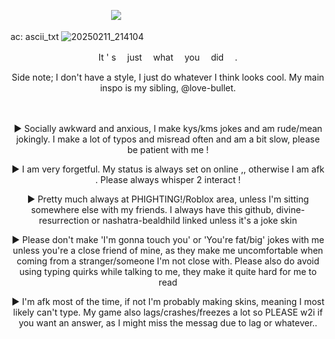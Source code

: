   　   　   　   　  　   　    　   　   　 ![](https://komarev.com/ghpvc/?username=retrobive&label=SPAWN)

ac: ascii_txt
![20250211_214104](https://github.com/user-attachments/assets/5da56b0c-ed8b-407d-ba41-453158834a23)

<p align="center">
It ' s 　just 　what 　you 　did 　.
</p>

<p align="center">
Side note; I don't have a style, I just do whatever I think looks cool. My main inspo is my sibling, @love-bullet.
</p>
 　
<p align="center">
  ► Socially awkward and anxious, I make kys/kms jokes and am rude/mean jokingly. I make a lot of typos and misread often and am a bit slow, please be patient with me !
</p> 
<p align="center">
 ► I am very forgetful. My status is always set on online ,, otherwise I am afk . Please always whisper 2 interact !
</p>
<p align="center">
► Pretty much always at PHIGHTING!/Roblox area, unless I'm sitting somewhere else with my friends. I always have this github, divine-resurrection or nashatra-bealdhild linked unless it's a joke skin
</p>
<p align="center">
  ► Please don't make 'I'm gonna touch you' or 'You're fat/big' jokes with me unless you're a close friend of mine, as they make me uncomfortable when coming from a stranger/someone I'm not close with. Please also do avoid using typing quirks while talking to me, they make it quite hard for me to read
</p>
<p align="center">
 ► I'm afk most of the time, if not I'm probably making skins, meaning I most likely can't type. My game also lags/crashes/freezes a lot so PLEASE w2i if you want an answer, as I might miss the messag due to lag or whatever..
</p>

